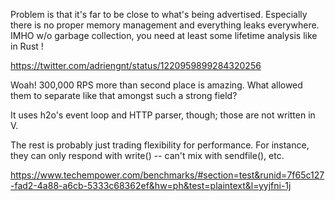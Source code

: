 Problem is that it's far to be close to what's being advertised. Especially there is no proper memory management and everything leaks everywhere. IMHO w/o garbage collection, you need at least some lifetime analysis like in Rust !

https://twitter.com/adriengnt/status/1220959899284320256


Woah! 300,000 RPS more than second place is amazing. What allowed them to separate like that amongst such a strong field?

It uses h2o's event loop and HTTP parser, though; those are not written in V.

The rest is probably just trading flexibility for performance.  For instance, they can only respond with write() -- can't mix with sendfile(), etc.

https://www.techempower.com/benchmarks/#section=test&runid=7f65c127-fad2-4a88-a6cb-5333c68362ef&hw=ph&test=plaintext&l=yyjfni-1j
